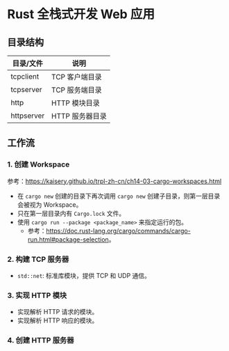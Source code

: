 # Rust 全栈式开发 Web 应用

## 目录结构

| 目录/文件  | 说明            |
| ---------- | --------------- |
| tcpclient  | TCP 客户端目录  |
| tcpserver  | TCP 服务端目录  |
| http       | HTTP 模块目录   |
| httpserver | HTTP 服务器目录 |

## 工作流

### 1. 创建 Workspace

参考：<https://kaisery.github.io/trpl-zh-cn/ch14-03-cargo-workspaces.html>

- 在 `cargo new` 创建的目录下再次调用 `cargo new` 创建子目录，则第一层目录会被视为 Workspace。
- 只在第一层目录内有 `Cargo.lock` 文件。
- 使用 `cargo run --package <package_name>` 来指定运行的包。
  - 参考：<https://doc.rust-lang.org/cargo/commands/cargo-run.html#package-selection>。

### 2. 构建 TCP 服务器

- `std::net`: 标准库模块，提供 TCP 和 UDP 通信。

### 3. 实现 HTTP 模块

- 实现解析 HTTP 请求的模块。
- 实现解析 HTTP 响应的模块。

### 4. 创建 HTTP 服务器
